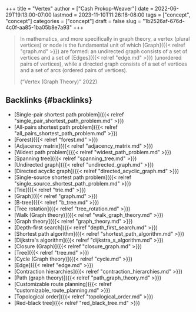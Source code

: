 +++
title = "Vertex"
author = ["Cash Prokop-Weaver"]
date = 2022-06-29T19:13:00-07:00
lastmod = 2023-11-10T11:26:18-08:00
tags = ["concept", "concept"]
categories = ["concept"]
draft = false
slug = "1b2526af-676d-4c0f-aa85-1ba05b8e7a93"
+++

> In mathematics, and more specifically in graph theory, a vertex (plural vertices) or node is the fundamental unit of which [Graph]({{< relref "graph.md" >}}) are formed: an undirected graph consists of a set of vertices and a set of [Edges]({{< relref "edge.md" >}}) (unordered pairs of vertices), while a directed graph consists of a set of vertices and a set of arcs (ordered pairs of vertices).
>
> (“Vertex (Graph Theory)” 2022)


## Backlinks {#backlinks}

-   [Single-pair shortest path problem]({{< relref "single_pair_shortest_path_problem.md" >}})
-   [All-pairs shortest path problem]({{< relref "all_pairs_shortest_path_problem.md" >}})
-   [Forest]({{< relref "forest.md" >}})
-   [Adjacency matrix]({{< relref "adjacency_matrix.md" >}})
-   [Widest path problem]({{< relref "widest_path_problem.md" >}})
-   [Spanning tree]({{< relref "spanning_tree.md" >}})
-   [Undirected graph]({{< relref "undirected_graph.md" >}})
-   [Directed acyclic graph]({{< relref "directed_acyclic_graph.md" >}})
-   [Single-source shortest path problem]({{< relref "single_source_shortest_path_problem.md" >}})
-   [Trie]({{< relref "trie.md" >}})
-   [Graph]({{< relref "graph.md" >}})
-   [B-tree]({{< relref "b_tree.md" >}})
-   [Tree rotation]({{< relref "tree_rotation.md" >}})
-   [Walk (Graph theory)]({{< relref "walk_graph_theory.md" >}})
-   [Graph theory]({{< relref "graph_theory.md" >}})
-   [Depth-first search]({{< relref "depth_first_search.md" >}})
-   [Shortest path algorithm]({{< relref "shortest_path_algorithm.md" >}})
-   [Dijkstra's algorithm]({{< relref "dijkstra_s_algorithm.md" >}})
-   [Closure (Graph)]({{< relref "closure_graph.md" >}})
-   [Tree]({{< relref "tree.md" >}})
-   [Cycle (Graph theory)]({{< relref "cycle.md" >}})
-   [Edge]({{< relref "edge.md" >}})
-   [Contraction hierarchies]({{< relref "contraction_hierarchies.md" >}})
-   [Path (graph theory)]({{< relref "path_graph_theory.md" >}})
-   [Customizable route planning]({{< relref "customizable_route_planning.md" >}})
-   [Topological order]({{< relref "topological_order.md" >}})
-   [Red-black tree]({{< relref "red_black_tree.md" >}})
